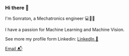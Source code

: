 ### Hi there 👋

I'm Sonraton, a Mechatronics engineer 💻🍲🥡

I have a passion for Machine Learning and Machine Vision.

See more my profile form Linkedin:
[LinkedIn 💼](https://www.linkedin.com/in/sonraton-noppakunposawang-321a88253/)

[Email 📬](sonraton.n@gmail.com)
